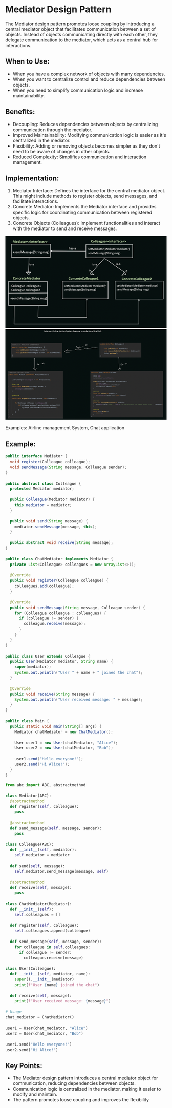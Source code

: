 # Mediator Design Pattern

The Mediator design pattern promotes loose coupling by introducing a central mediator object that facilitates communication between a set of objects. Instead of objects communicating directly with each other, they delegate communication to the mediator, which acts as a central hub for interactions.

## When to Use:

* When you have a complex network of objects with many dependencies.
* When you want to centralize control and reduce dependencies between objects.
* When you need to simplify communication logic and increase maintainability.

## Benefits:

* Decoupling: Reduces dependencies between objects by centralizing communication through the mediator.
* Improved Maintainability: Modifying communication logic is easier as it's centralized in the mediator.
* Flexibility: Adding or removing objects becomes simpler as they don't need to be aware of changes in other objects.
* Reduced Complexity: Simplifies communication and interaction management.

## Implementation:

1. Mediator Interface: Defines the interface for the central mediator object. This might include methods to register objects, send messages, and facilitate interactions.
2. Concrete Mediator: Implements the Mediator interface and provides specific logic for coordinating communication between registered objects.
3. Concrete Objects (Colleagues): Implement functionalities and interact with the mediator to send and receive messages.

![img.png](img.png)
![img_1.png](img_1.png)

Examples: Airline management System, Chat application


## Example:

```java
public interface Mediator {
  void register(Colleague colleague);
  void sendMessage(String message, Colleague sender);
}

public abstract class Colleague {
  protected Mediator mediator;

  public Colleague(Mediator mediator) {
    this.mediator = mediator;
  }

  public void send(String message) {
    mediator.sendMessage(message, this);
  }

  public abstract void receive(String message);
}

public class ChatMediator implements Mediator {
  private List<Colleague> colleagues = new ArrayList<>();

  @Override
  public void register(Colleague colleague) {
    colleagues.add(colleague);
  }

  @Override
  public void sendMessage(String message, Colleague sender) {
    for (Colleague colleague : colleagues) {
      if (colleague != sender) {
        colleague.receive(message);
      }
    }
  }
}

public class User extends Colleague {
  public User(Mediator mediator, String name) {
    super(mediator);
    System.out.println("User " + name + " joined the chat");
  }

  @Override
  public void receive(String message) {
    System.out.println("User received message: " + message);
  }
}

public class Main {
  public static void main(String[] args) {
    Mediator chatMediator = new ChatMediator();

    User user1 = new User(chatMediator, "Alice");
    User user2 = new User(chatMediator, "Bob");

    user1.send("Hello everyone!");
    user2.send("Hi Alice!");
  }
}
```

```python
from abc import ABC, abstractmethod

class Mediator(ABC):
  @abstractmethod
  def register(self, colleague):
    pass

  @abstractmethod
  def send_message(self, message, sender):
    pass

class Colleague(ABC):
  def __init__(self, mediator):
    self.mediator = mediator

  def send(self, message):
    self.mediator.send_message(message, self)

  @abstractmethod
  def receive(self, message):
    pass

class ChatMediator(Mediator):
  def __init__(self):
    self.colleagues = []

  def register(self, colleague):
    self.colleagues.append(colleague)

  def send_message(self, message, sender):
    for colleague in self.colleagues:
      if colleague != sender:
        colleague.receive(message)

class User(Colleague):
  def __init__(self, mediator, name):
    super().__init__(mediator)
    print(f"User {name} joined the chat")

  def receive(self, message):
    print(f"User received message: {message}")

# Usage
chat_mediator = ChatMediator()

user1 = User(chat_mediator, "Alice")
user2 = User(chat_mediator, "Bob")

user1.send("Hello everyone!")
user2.send("Hi Alice!")
```

## Key Points:

* The Mediator design pattern introduces a central mediator object for communication, reducing dependencies between objects.
* Communication logic is centralized in the mediator, making it easier to modify and maintain.
* The pattern promotes loose coupling and improves the flexibility

